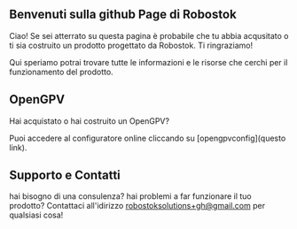 ## Benvenuti sulla github Page di Robostok

Ciao! Se sei atterrato su questa pagina è probabile che tu abbia acqusitato o  ti sia costruito un prodotto progettato da Robostok. Ti ringraziamo!

Qui speriamo potrai trovare tutte le informazioni e le risorse che cerchi per il funzionamento del prodotto.

## OpenGPV

Hai acquistato o hai costruito un OpenGPV?

Puoi accedere al configuratore online cliccando su [opengpvconfig](questo link).


## Supporto e Contatti

hai bisogno di una consulenza? hai problemi a far funzionare il tuo prodotto? Contattaci all'idirizzo robostoksolutions+gh@gmail.com per qualsiasi cosa!

